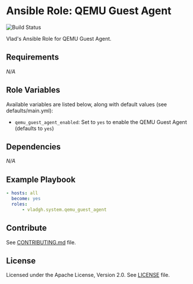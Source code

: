 # Ansible Role: QEMU Guest Agent

![Build Status](https://github.com/vladgh/ansible-role-qemu_guest_agent/workflows/CI/badge.svg)

Vlad's Ansible Role for QEMU Guest Agent.

## Requirements

*_N/A_*

## Role Variables

Available variables are listed below, along with default values (see defaults/main.yml):

- `qemu_guest_agent_enabled`: Set to `yes` to enable the QEMU Guest Agent (defaults to `yes`)

## Dependencies

*_N/A_*

## Example Playbook

```yaml
- hosts: all
  become: yes
  roles:
      - vladgh.system.qemu_guest_agent
```

## Contribute

See [CONTRIBUTING.md](CONTRIBUTING.md) file.

## License

Licensed under the Apache License, Version 2.0.
See [LICENSE](LICENSE) file.
